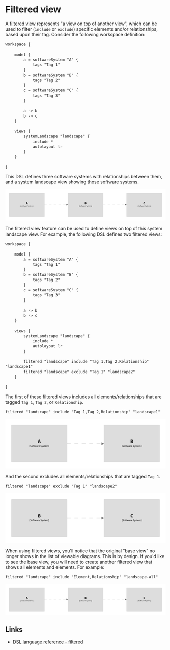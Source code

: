 # Filtered view

A [filtered view](https://structurizr.com/help/filtered-views) represents "a view on top of another view", which can be used to filter (`include` or `exclude`) specific elements and/or relationships, based upon their tag. Consider the following workspace definition:

```
workspace {

    model {
        a = softwareSystem "A" {
            tags "Tag 1"
        }
        b = softwareSystem "B" {
            tags "Tag 2"
        }
        c = softwareSystem "C" {
            tags "Tag 3"
        }
        
        a -> b
        b -> c
    }
    
    views {
        systemLandscape "landscape" {
            include *
            autolayout lr
        }
    }
        
}
```

This DSL defines three software systems with relationships between them, and a system landscape view showing those software systems.

[![](example-1.png)](http://structurizr.com/dsl?src=https://raw.githubusercontent.com/structurizr/dsl/master/docs/cookbook/filtered-view/example-1.dsl)

The filtered view feature can be used to define views on top of this system landscape view. For example, the following DSL defines two filtered views:

```
workspace {

    model {
        a = softwareSystem "A" {
            tags "Tag 1"
        }
        b = softwareSystem "B" {
            tags "Tag 2"
        }
        c = softwareSystem "C" {
            tags "Tag 3"
        }
        
        a -> b
        b -> c
    }
    
    views {
        systemLandscape "landscape" {
            include *
            autolayout lr
        }
        
        filtered "landscape" include "Tag 1,Tag 2,Relationship" "landscape1"
        filtered "landscape" exclude "Tag 1" "landscape2"
    }
        
}
```

The first of these filtered views includes all elements/relationships that are tagged `Tag 1`, `Tag 2`, or `Relationship`.

```
filtered "landscape" include "Tag 1,Tag 2,Relationship" "landscape1"
```

[![](example-2-1.png)](http://structurizr.com/dsl?src=https://raw.githubusercontent.com/structurizr/dsl/master/docs/cookbook/filtered-view/example-2.dsl)

And the second excludes all elements/relationships that are tagged `Tag 1`.

```
filtered "landscape" exclude "Tag 1" "landscape2"
```

[![](example-2-2.png)](http://structurizr.com/dsl?src=https://raw.githubusercontent.com/structurizr/dsl/master/docs/cookbook/filtered-view/example-2.dsl)

When using filtered views, you'll notice that the original "base view" no longer shows in the list of viewable diagrams. This is by design. If you'd like to see the base view, you will need to create another filtered view that shows all elements and elements. For example:

```
filtered "landscape" include "Element,Relationship" "landscape-all"
```

[![](example-3.png)](http://structurizr.com/dsl?src=https://raw.githubusercontent.com/structurizr/dsl/master/docs/cookbook/filtered-view/example-3.dsl)

## Links

- [DSL language reference - filtered](https://github.com/structurizr/dsl/blob/master/docs/language-reference.md#filtered-view)